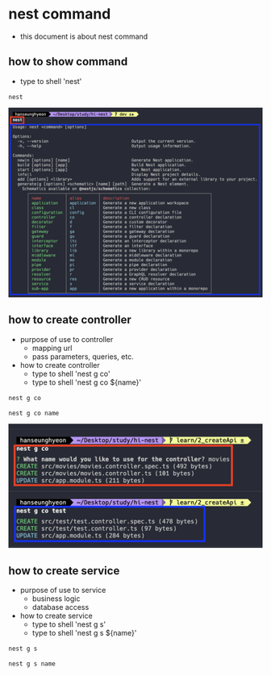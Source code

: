 # nest command

- this document is about nest command

## how to show command
- type to shell 'nest'
```shell
nest
```

![nest command](./img/nest_command.png)


## how to create controller
- purpose of use to controller
  - mapping url
  - pass parameters, queries, etc.
- how to create controller
  - type to shell 'nest g co'
  - type to shell 'nest g co ${name}'
```shell
nest g co
```
```shell
nest g co name
```
![create controller](./img/nest_g_co.png)

## how to create service
- purpose of use to service
  - business logic
  - database access
- how to create service
  - type to shell 'nest g s'
  - type to shell 'nest g s ${name}'
```shell
nest g s
```
```shell
nest g s name
```